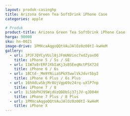 ```yaml
---
layout: produk-casinghp
title: Arizona Green Tea SoftDrink iPhone Case
categories: apple

# Produk
product-title: Arizona Green Tea SoftDrink iPhone Case
harga: 90000
sku: hn-0021
image-drive: 1PMXcaAqgoQQtVAuJAlOz0z00tI-kwHeM
gallery:
  - url: 1PJFJQYCyVUil8jJFmUNVinc7xdZyaxO0
    title: iPhone 5 / 5s / SE
  - url: 11W7x0rERFJXbIaKj3sBSEeqNctPSX72d
    title: iPhone 6 / 6s
  - url: 18Ctd-_Mm9YNiiaSPkXSwwlVkJdvr5by2
    title: iPhone 6 Plus / 6s Plus
  - url: 16hXdLwSbjMr8UjVgp69z24rq-uXlP7np
    title: iPhone 7 / 8
  - url: 1L5UbPHJ95WjdUzQDDbSj37jJV-qJD04H
    title: iPhone 7 Plus / 8 Plus
  - url: 1PMXcaAqgoQQtVAuJAlOz0z00tI-kwHeM
    title: iPhone X
---
```

